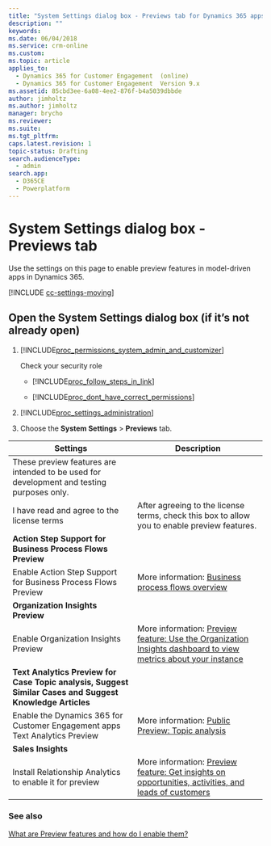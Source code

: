 ```yaml
---
title: "System Settings dialog box - Previews tab for Dynamics 365 apps | MicrosoftDocs"
description: ""
keywords: 
ms.date: 06/04/2018
ms.service: crm-online
ms.custom: 
ms.topic: article
applies_to: 
  - Dynamics 365 for Customer Engagement  (online)
  - Dynamics 365 for Customer Engagement  Version 9.x
ms.assetid: 85cbd3ee-6a08-4ee2-876f-b4a5039dbbde
author: jimholtz
ms.author: jimholtz
manager: brycho
ms.reviewer: 
ms.suite: 
ms.tgt_pltfrm: 
caps.latest.revision: 1
topic-status: Drafting
search.audienceType: 
  - admin
search.app: 
  - D365CE
  - Powerplatform
---
```


# System Settings dialog box - Previews tab

Use the settings on this page to enable preview features in model-driven apps in Dynamics 365.

[!INCLUDE [cc-settings-moving](../includes/cc-settings-moving.md)] 
  
## Open the System Settings dialog box (if it’s not already open)  
  
1. [!INCLUDE[proc_permissions_system_admin_and_customizer](../includes/proc-permissions-system-admin-and-customizer.md)]  
  
    Check your security role  
  
   - [!INCLUDE[proc_follow_steps_in_link](../includes/proc-follow-steps-in-link.md)]  
  
   - [!INCLUDE[proc_dont_have_correct_permissions](../includes/proc-dont-have-correct-permissions.md)]  
  
2. [!INCLUDE[proc_settings_administration](../includes/proc-settings-administration.md)]  
  
3. Choose the **System Settings** > **Previews** tab.  
  
|Settings|Description|  
|--------------|-----------------|  
|These preview features are intended to be used for development and testing purposes only.||
|I have read and agree to the license terms|After agreeing to the license terms, check this box to allow you to enable preview features.|
|**Action Step Support for Business Process Flows Preview**||
|Enable Action Step Support for Business Process Flows Preview|More information: [Business process flows overview](../customize/business-process-flows-overview.md)|
|**Organization Insights Preview**||
|Enable Organization Insights Preview|More information: [Preview feature: Use the Organization Insights dashboard to view metrics about your instance](use-organization-insights-dashboard-view-instance-metrics.md)|
|**Text Analytics Preview for Case Topic analysis, Suggest Similar Cases and Suggest Knowledge Articles**||
|Enable the Dynamics 365 for Customer Engagement apps Text Analytics Preview|More information: [Public Preview: Topic analysis](https://technet.microsoft.com/library/mt752501.aspx)|
|**Sales Insights**||
|Install Relationship Analytics to enable it for preview|More information: [Preview feature: Get insights on opportunities, activities, and leads of customers](https://docs.microsoft.com/dynamics365/customer-engagement/sales-enterprise/sales-insights-addon)|

### See also
[What are Preview features and how do I enable them?](../admin/what-are-preview-features-how-do-i-enable-them.md)
